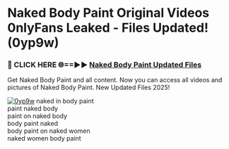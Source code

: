 # Naked Body Paint Original Videos 0nlyFans Leaked - Files Updated! (0yp9w)

<h3>🔴 CLICK HERE 🌐==►► <a href="https://tinyurl.com/yckcrads" rel="nofollow">Naked Body Paint Updated Files</a></h3>

Get Naked Body Paint and all content. Now you can access all videos and pictures of Naked Body Paint. New Updated Files 2025!

[![0yp9w](https://i.imgur.com/hpKpOFt.gif)](https://tinyurl.com/yckcrads)
naked in body paint<br>
paint naked body<br>
paint on naked body<br>
body paint naked<br>
body paint on naked women<br>
naked women body paint